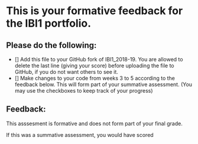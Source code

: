 # This is your formative feedback for the IBI1 portfolio.


## Please do the following:

- [] Add this file to your GitHub fork of IBI1_2018-19. You are allowed to delete the last line (giving your score) before uploading the file to GitHub, if you do not want others to see it. 
- [] Make changes to your code from weeks 3 to 5 according to the feedback below. This will form part of your summative assessment. (You may use the checkboxes to keep track of your progress) 


## Feedback:







This asssesment is formative and does not form part of your final grade. 

If this was a summative assessment, you would have scored 









